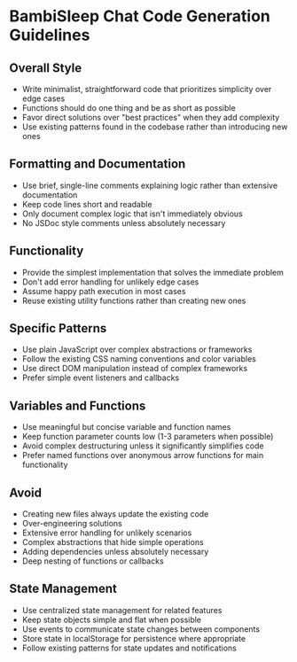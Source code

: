 # BambiSleep Chat Code Generation Guidelines

## Overall Style

- Write minimalist, straightforward code that prioritizes simplicity over edge cases
- Functions should do one thing and be as short as possible
- Favor direct solutions over "best practices" when they add complexity
- Use existing patterns found in the codebase rather than introducing new ones

## Formatting and Documentation

- Use brief, single-line comments explaining logic rather than extensive documentation
- Keep code lines short and readable
- Only document complex logic that isn't immediately obvious
- No JSDoc style comments unless absolutely necessary

## Functionality

- Provide the simplest implementation that solves the immediate problem
- Don't add error handling for unlikely edge cases
- Assume happy path execution in most cases
- Reuse existing utility functions rather than creating new ones

## Specific Patterns

- Use plain JavaScript over complex abstractions or frameworks
- Follow the existing CSS naming conventions and color variables
- Use direct DOM manipulation instead of complex frameworks
- Prefer simple event listeners and callbacks

## Variables and Functions

- Use meaningful but concise variable and function names
- Keep function parameter counts low (1-3 parameters when possible)
- Avoid complex destructuring unless it significantly simplifies code
- Prefer named functions over anonymous arrow functions for main functionality

## Avoid

- Creating new files always update the existing code
- Over-engineering solutions
- Extensive error handling for unlikely scenarios
- Complex abstractions that hide simple operations
- Adding dependencies unless absolutely necessary
- Deep nesting of functions or callbacks

## State Management

- Use centralized state management for related features
- Keep state objects simple and flat when possible
- Use events to communicate state changes between components
- Store state in localStorage for persistence where appropriate
- Follow existing patterns for state updates and notifications
